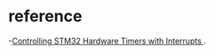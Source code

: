 # reference
-[Controlling STM32 Hardware Timers with Interrupts ](https://visualgdb.com/tutorials/arm/stm32/timers/).
